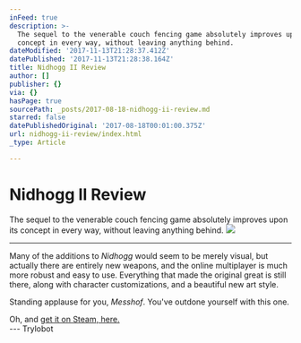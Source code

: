 ```yaml
---
inFeed: true
description: >-
  The sequel to the venerable couch fencing game absolutely improves upon its
  concept in every way, without leaving anything behind.
dateModified: '2017-11-13T21:28:37.412Z'
datePublished: '2017-11-13T21:28:38.164Z'
title: Nidhogg II Review
author: []
publisher: {}
via: {}
hasPage: true
sourcePath: _posts/2017-08-18-nidhogg-ii-review.md
starred: false
datePublishedOriginal: '2017-08-18T00:01:00.375Z'
url: nidhogg-ii-review/index.html
_type: Article

---
```

# Nidhogg II Review

The sequel to the venerable couch fencing game absolutely improves upon its concept in every way, without leaving anything behind.
![](https://the-grid-user-content.s3-us-west-2.amazonaws.com/f6acf851-8970-4fc1-bf79-354474537803.png)

---

Many of the additions to _Nidhogg_ would seem to be merely visual, but actually there are entirely new weapons, and the online multiplayer is much more robust and easy to use. Everything that made the original great is still there, along with character customizations, and a beautiful new art style.

Standing applause for you, _Messhof_. You've outdone yourself with this one.

Oh, and [get it on Steam, here.][0]  
--- Trylobot

[0]: http://store.steampowered.com/app/535520/Nidhogg_2/